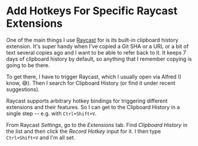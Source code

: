# Add Hotkeys For Specific Raycast Extensions

One of the main things I use [Raycast](https://www.raycast.com/) for is its
built-in clipboard history extension. It's super handy when I've copied a Git
SHA or a URL or a bit of text several copies ago and I want to be able to refer
back to it. It keeps 7 days of clipboard history by default, so anything that I
remember copying is going to be there.

To get there, I have to trigger Raycast, which I usually open via Alfred (I
know, 😅). Then I search for Clipboard History (or find it under recent
suggestions).

Raycast supports arbitrary hotkey bindings for triggering different extensions
and their features. So I can get to the Clipboard History in a single step --
e.g. with `Ctrl+Shift+V`.

From Raycast _Settings_, go to the _Extensions_ tab. Find _Clipboard History_
in the list and then click the _Record Hotkey_ input for it. I then type
`Ctrl+Shift+V` and I'm all set.
